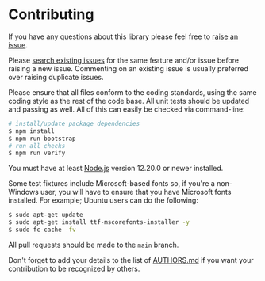 # Contributing

If you have any questions about this library please feel free to
[raise an issue](https://github.com/neocotic/convert-svg/issues/new).

Please [search existing issues](https://github.com/neocotic/convert-svg/issues) for the same feature and/or issue before
raising a new issue. Commenting on an existing issue is usually preferred over raising duplicate issues.

Please ensure that all files conform to the coding standards, using the same coding style as the rest of the code base.
All unit tests should be updated and passing as well. All of this can easily be checked via command-line:

``` bash
# install/update package dependencies
$ npm install
$ npm run bootstrap
# run all checks
$ npm run verify
```

You must have at least [Node.js](https://nodejs.org) version 12.20.0 or newer installed.

Some test fixtures include Microsoft-based fonts so, if you're a non-Windows user, you will have to ensure that you have
Microsoft fonts installed. For example; Ubuntu users can do the following:

``` bash
$ sudo apt-get update
$ sudo apt-get install ttf-mscorefonts-installer -y
$ sudo fc-cache -fv
```

All pull requests should be made to the `main` branch.

Don't forget to add your details to the list of
[AUTHORS.md](https://github.com/neocotic/convert-svg/blob/main/AUTHORS.md) if you want your contribution to be
recognized by others.
